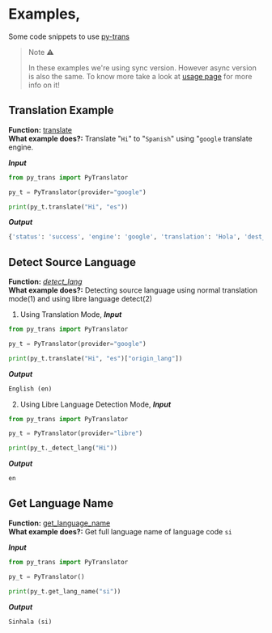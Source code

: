 # Examples,

Some code snippets to use [py-trans](https://github.com/Itz-fork/py-trans)

> Note ⚠️
>
> In these examples we're using sync version. However async version is also the same. To know more take a look at [usage page](usage.md) for more info on it!



## Translation Example

**Function:** [translate](functions.md#translate-translate) </br>
**What example does?:** Translate "`Hi`" to "`Spanish`" using "`google` translate engine.

***Input***
```python
from py_trans import PyTranslator

py_t = PyTranslator(provider="google")

print(py_t.translate("Hi", "es"))
```
***Output***
```python
{'status': 'success', 'engine': 'google', 'translation': 'Hola', 'dest_lang': 'Spanish (es)', 'orgin_text': 'Hi', 'origin_lang': 'English (en)'}
```


## Detect Source Language

**Function:** [_detect_lang_](functions.md#detect-source-language-_detect_lang) </br>
**What example does?:** Detecting source language using normal translation mode(1) and using libre language detect(2)

   1. Using Translation Mode,
***Input***
```python
from py_trans import PyTranslator

py_t = PyTranslator(provider="google")

print(py_t.translate("Hi", "es")["origin_lang"])
```
***Output***
```python
English (en)
```

   2. Using Libre Language Detection Mode,
***Input***
```python
from py_trans import PyTranslator

py_t = PyTranslator(provider="libre")

print(py_t._detect_lang("Hi"))
```
***Output***
```python
en
```


## Get Language Name

**Function:** [get_language_name](functions.md#get-language-name-get_lang_name) </br>
**What example does?:** Get full language name of language code `si`

***Input***
```python
from py_trans import PyTranslator

py_t = PyTranslator()

print(py_t.get_lang_name("si"))
```
***Output***
```python
Sinhala (si)
```
